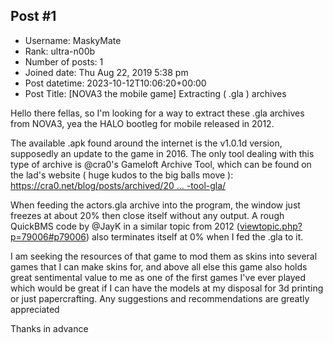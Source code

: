 ## Post #1
- Username: MaskyMate
- Rank: ultra-n00b
- Number of posts: 1
- Joined date: Thu Aug 22, 2019 5:38 pm
- Post datetime: 2023-10-12T10:06:20+00:00
- Post Title: [NOVA3 the mobile game] Extracting ( .gla ) archives

Hello there fellas, so I'm looking for a way to extract these .gla archives from NOVA3, yea the HALO bootleg for mobile released in 2012.

The available .apk found around the internet is the v1.0.1d version, supposedly an update to the game in 2016. The only tool dealing with this type of archive is @cra0's Gameloft Archive Tool, which can be found on the lad's website ( huge kudos to the big balls move ): [https://cra0.net/blog/posts/archived/20 ... -tool-gla/](https://cra0.net/blog/posts/archived/2014/gameloft-archive-tool-gla/)

When feeding the actors.gla archive into the program, the window just freezes at about 20% then close itself without any output. A rough QuickBMS code by @JayK in a similar topic from 2012 ([viewtopic.php?p=79006#p79006](https://forum.xentax.com/viewtopic.php?p=79006#p79006)) also terminates itself at 0% when I fed the .gla to it. 

I am seeking the resources of that game to mod them as skins into several games that I can make skins for, and above all else this game also holds great sentimental value to me as one of the first games I've ever played which would be great if I can have the models at my disposal for 3d printing or just papercrafting. Any suggestions and recommendations are greatly appreciated 

Thanks in advance
